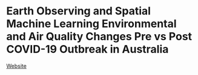# Earth Observing and Spatial Machine Learning Environmental and Air Quality Changes Pre vs Post COVID-19 Outbreak in Australia

[Website](https://igee-ihvi.github.io/EO-and-Spatial-Machine-Learning-Environmental-and-Air-Quality-Changes-Pre-vs-Post-COVID/)
